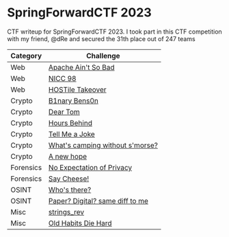 # SpringForwardCTF 2023
CTF writeup for SpringForwardCTF 2023. I took part in this CTF competition with my friend, @dRe and secured the 31th place out of 247 teams

| Category | Challenge |
| --- | --- |
| Web | [Apache Ain't So Bad](/2023/SpringForwardCTF%202023/Apache%20Ain't%20So%20Bad/)
| Web | [NICC 98](/2023/SpringForwardCTF%202023/NICC%2098/)
| Web | [HOSTile Takeover](/2023/SpringForwardCTF%202023/HOSTile%20Takeover/)
| Crypto | [B1nary Bens0n](/2023/SpringForwardCTF%202023/B1nary%20Bens0n/)
| Crypto | [Dear Tom](/2023/SpringForwardCTF%202023/Dear%20Tom/)
| Crypto | [Hours Behind](/2023/SpringForwardCTF%202023/Hours%20Behind/)
| Crypto | [Tell Me a Joke](/2023/SpringForwardCTF%202023/Tell%20Me%20a%20Joke/)
| Crypto | [What's camping without s'morse?](/2023/SpringForwardCTF%202023/What's%20camping%20without%20s'morse/)
| Crypto | [A new hope](/2023/SpringForwardCTF%202023/A%20new%20hope/)
| Forensics | [No Expectation of Privacy](/2023/SpringForwardCTF%202023/No%20Expectation%20of%20Privacy/)
| Forensics | [Say Cheese!](/2023/SpringForwardCTF%202023/Say%20Cheese!/)
| OSINT | [Who's there?](/2023/SpringForwardCTF%202023/Who's%20there/)
| OSINT | [Paper? Digital? same diff to me](/2023/SpringForwardCTF%202023/Paper%20Digital%20same%20diff%20to%20me/)
| Misc | [strings_rev](/2023/SpringForwardCTF%202023/strings_rev/)
| Misc | [Old Habits Die Hard](/2023/SpringForwardCTF%202023/Old%20Habits%20Die%20Hard/)